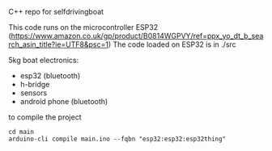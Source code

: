 C++ repo for selfdrivingboat

This code runs on the microcontroller ESP32 (https://www.amazon.co.uk/gp/product/B0814WGPVY/ref=ppx_yo_dt_b_search_asin_title?ie=UTF8&psc=1)
The code loaded on ESP32 is in ./src

5kg boat electronics:
- esp32 (bluetooth)
- h-bridge
- sensors
- android phone (bluetooth)

to compile the project
```
cd main
arduino-cli compile main.ino --fqbn "esp32:esp32:esp32thing"
```
